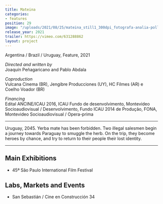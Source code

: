 ```yaml
---
title: Mateina
categories:
- features
position: 29
image: "/uploads/2021/08/25/mateina_still1_300dpi_fotografa-analia-pollio.jpg"
release_year: 2021
trailer: https://vimeo.com/631288862
layout: project
---
```


Argentina / Brazil / Uruguay, Feature, 2021

*Directed and written by*\
Joaquín Peñagaricano and Pablo Abdala

*Coproduction*\
Vulcana Cinema (BR), Jengibre Producciones (UY), HC Filmes (AR) e Coelho Voador (BR)

*Financing*\
Edital ANCINE/ICAU 2016, ICAU Fundo de desenvolvimento, Montevideo Socioaudiovisual / Desenvolvimento, Fundo ICAU 2014 de Produção, FONA, Montevideo Socioaudiovisual / Opera-prima

---

Uruguay, 2045. Yerba mate has been forbidden. Two illegal salesmen begin a journey towards Paraguay to smuggle the herb. On the trip, they become heroes by chance, and try to return to their people their lost identity.

---

## Main Exhibitions

* 45ª São Paulo International Film Festival

## Labs, Markets and Events

* San Sebastián / Cine en Construcción 34